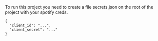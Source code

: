 

To run this project you need to create a file secrets.json on the root of the project with your spotify creds.


```
{
  "client_id": "...",
  "client_secret": "..."
}
```
